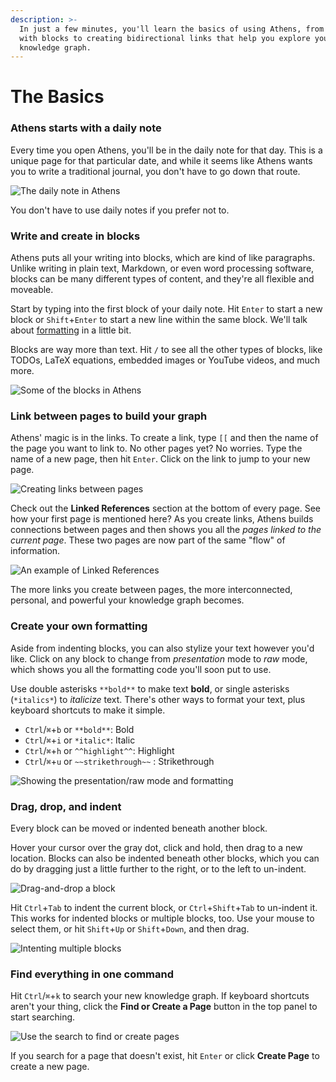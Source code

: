```yaml
---
description: >-
  In just a few minutes, you'll learn the basics of using Athens, from working
  with blocks to creating bidirectional links that help you explore your
  knowledge graph.
---
```


# The Basics

### Athens starts with a daily note

Every time you open Athens, you'll be in the daily note for that day. This is a unique page for that particular date, and while it seems like Athens wants you to write a traditional journal, you don't have to go down that route.

![The daily note in Athens](https://user-images.githubusercontent.com/1153921/116891070-26b11f00-abe3-11eb-8e7c-466bdb2ccd9d.png)

You don't have to use daily notes if you prefer not to.

### Write and create in blocks

Athens puts all your writing into blocks, which are kind of like paragraphs. Unlike writing in plain text, Markdown, or even word processing software, blocks can be many different types of content, and they're all flexible and moveable.

Start by typing into the first block of your daily note. Hit `Enter` to start a new block or `Shift`+`Enter` to start a new line within the same block. We'll talk about [formatting](the-basics.md#create-your-own-formatting) in a little bit.

Blocks are way more than text. Hit `/` to see all the other types of blocks, like TODOs, LaTeX equations, embedded images or YouTube videos, and much more.

![Some of the blocks in Athens](https://user-images.githubusercontent.com/1153921/117014690-e4044b00-aca5-11eb-8f6e-144346f0fa4b.png)

### Link between pages to build your graph

Athens' magic is in the links. To create a link, type `[[` and then the name of the page you want to link to. No other pages yet? No worries. Type the name of a new page, then hit `Enter`. Click on the link to jump to your new page.

![Creating links between pages](https://user-images.githubusercontent.com/1153921/117019096-f41e2980-aca9-11eb-871b-69075c67de4d.gif)

Check out the **Linked References** section at the bottom of every page. See how your first page is mentioned here? As you create links, Athens builds connections between pages and then shows you all the _pages linked to the current page_. These two pages are now part of the same "flow" of information.

![An example of Linked References](https://user-images.githubusercontent.com/1153921/117019034-e799d100-aca9-11eb-963e-458eeffef1f9.png)

The more links you create between pages, the more interconnected, personal, and powerful your knowledge graph becomes.

### Create your own formatting

Aside from indenting blocks, you can also stylize your text however you'd like. Click on any block to change from _presentation_ mode to _raw_ mode, which shows you all the formatting code you'll soon put to use.

Use double asterisks `**bold**` to make text **bold**, or single asterisks \(`*italics*`\) to _italicize_ text. There's other ways to format your text, plus keyboard shortcuts to make it simple.

* `Ctrl`/`⌘`+`b` or `**bold**`: Bold
* `Ctrl`/`⌘`+`i` or `*italic*`: Italic
* `Ctrl`/`⌘`+`h` or `^^highlight^^`: Highlight
* `Ctrl`/`⌘`+`u` or `~~strikethrough~~` : Strikethrough

![Showing the presentation/raw mode and formatting](https://user-images.githubusercontent.com/1153921/117018595-7ce89580-aca9-11eb-8f90-573ff5239ebe.gif)

### Drag, drop, and indent

Every block can be moved or indented beneath another block.

Hover your cursor over the gray dot, click and hold, then drag to a new location. Blocks can also be indented beneath other blocks, which you can do by dragging just a little further to the right, or to the left to un-indent.

![Drag-and-drop a block](https://user-images.githubusercontent.com/1153921/117058635-bcc47280-acd3-11eb-8b9e-094bc247783e.gif)

Hit `Ctrl`+`Tab` to indent the current block, or `Ctrl`+`Shift`+`Tab` to un-indent it. This works for indented blocks or multiple blocks, too. Use your mouse to select them, or hit `Shift`+`Up` or `Shift`+`Down`, and then drag.

![Intenting multiple blocks](https://user-images.githubusercontent.com/1153921/117058656-c2ba5380-acd3-11eb-8770-ced1f61b2738.gif)

### Find everything in one command

Hit `Ctrl`/`⌘`+`k` to search your new knowledge graph. If keyboard shortcuts aren't your thing, click the **Find or Create a Page** button in the top panel to start searching.

![Use the search to find or create pages](https://user-images.githubusercontent.com/1153921/117059494-b682c600-acd4-11eb-82eb-6a62c6e28517.gif)

If you search for a page that doesn't exist, hit `Enter` or click **Create Page** to create a new page.

